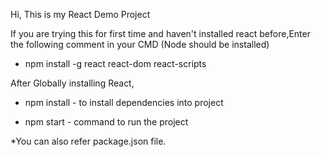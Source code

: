Hi,
This is my React Demo Project

If you are trying this for first time and haven't installed react before,Enter the following comment in your CMD (Node should be installed)
  
- npm install -g react react-dom react-scripts

After Globally installing React,
- npm install - to install dependencies into project

- npm start - command to run the project
  
*You can also refer package.json file.
